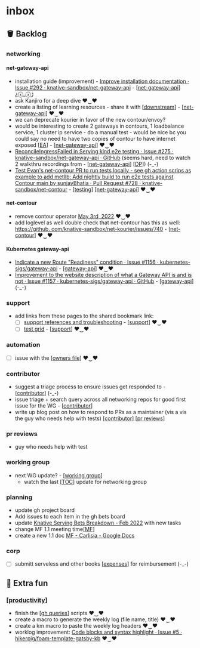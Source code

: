 # inbox

## 🪣 Backlog


### networking
#### net-gateway-api
- installation guide (improvement) - [Improve installation documentation · Issue #292 · knative-sandbox/net-gateway-api](https://github.com/knative-sandbox/net-gateway-api/issues/292) - [[net-gateway-api]] ¿ⓧ_ⓧﮌ
- ask Kanjiro for a deep dive ♥‿♥
- create a listing of learning resources - share it with [[downstream]] - [[net-gateway-api]] ♥‿♥
- we can deprecate kourier in favor of the new contour/envoy?
- would be interesting to create 2 gateways in contours, 1 loadbalance service, 1 cluster ip service - do a manual test - would be nice bc you could say no need to have two copies of contour to have internet exposed [[EA]] - [[net-gateway-api]] ♥‿♥
- [ReconcileIngressFailed in Serving kind e2e testing · Issue #275 · knative-sandbox/net-gateway-api · GitHub](https://github.com/knative-sandbox/net-gateway-api/issues/275) (seems hard, need to watch 2 walkthru recordings from - [[net-gateway-api]] [[DP]]) (-_-)
- [Test Evan's net-contour PR to run tests locally - see gh action scrips as example to add metllb: Add nightly build to run e2e tests against Contour main by sunjayBhatia · Pull Request #728 · knative-sandbox/net-contour](https://github.com/knative-sandbox/net-contour/pull/728/files) - [[testing]] [[net-gateway-api]] ♥‿♥

#### net-contour
- remove contour operator [May 3rd, 2022](https://www.amplenote.com/notes/5ec5a698-cb15-11ec-8957-a6b52dd98539) ♥‿♥
- add loglevel as well double check that net-contour has this as well: [https://github. com/knative-sandbox/net-kourier/issues/740](https://github.com/knative-sandbox/net-kourier/issues/740) - [[net-contour]] ♥‿♥

#### Kubernetes gateway-api
- [Indicate a new Route "Readiness" condition · Issue #1156 · kubernetes-sigs/gateway-api](https://github.com/kubernetes-sigs/gateway-api/issues/1156) - [[gateway-api]] ♥‿♥
- [Improvement to the website description of what a Gateway API is and is not · Issue #1157 · kubernetes-sigs/gateway-api · GitHub](https://github.com/kubernetes-sigs/gateway-api/issues/1157) - [[gateway-api]] (-_-)

### support
- add links from these pages to the shared bookmark link:
  - [ ] [support references and troubleshooting](https://www.amplenote.com/notes/ad25a434-8ff9-11ec-a4cd-0ac1ffe50cf3?tag=support) - [[support]]
 ♥‿♥
  - [ ] [test grid](https://www.amplenote.com/notes/d2bc5198-8fae-11ec-927c-0ac1ffe50cf3?tag=support) - [[support]]
♥‿♥

### automation
- [ ] issue with the [[owners file]] ♥‿♥

### contributor
- suggest a triage process to ensure issues get responded to - [[contributor]] (-_-)
- issue triage + search query across all networking repos for good first issue for the WG - [[contributor]]
- write up blog post on how to respond to PRs as a maintainer (vis a vis the guy who needs help with tests) [[contributor]] [[pr reviews]]

### pr reviews
- guy who needs help with test


### working group
- next WG update? - [[working group]]
  - watch the last [[TOC]] update for networking group

### planning
- update gh project board
- Add issues to each item in the gh bets board
- update [Knative Serving Bets Breakdown - Feb 2022](https://github.com/orgs/vmware-tanzu/projects/37/views/1) with new tasks
- change MF 1.1 meeting time[[MF]]
- create a new 1.1 doc [MF - Carlisia - Google Docs](https://docs.google.com/document/d/1CUtNJEQB5ncyQPwzSvRnkEoHnj0YXHv31k6ccr425ZE/edit#heading=h.f3rr838kod4r)

### corp
- [ ] submitt serveless and other books [[expenses]] for reimbursement (-_-)

## 💃 Extra fun
### [[productivity]]
- finish the [[gh queries]] scripts ♥‿♥
- create a macro to generate the weekly log (file name, title) ♥‿♥
- create a km macro to paste the weekly log headers ♥‿♥
- worklog improvement: [Code blocks and syntax highlight · Issue #5 · hikerpig/foam-template-gatsby-kb](https://github.com/hikerpig/foam-template-gatsby-kb/issues/5) ♥‿♥


[//begin]: # "Autogenerated link references for markdown compatibility"
[net-gateway-api]: ../knative/net-gateway-api.md "net-gateway-api"
[downstream]: ../oss/downstream.md "downstream"
[EA]: ../collaborators/EA.md "EA"
[DP]: ../collaborators/DP.md "DP"
[testing]: ../oss/testing.md "testing"
[net-contour]: ../knative/net-contour.md "net-contour"
[gateway-api]: ../kubernetes/gateway-api.md "gateway-api"
[support]: ../knative/support.md "support"
[networking]: ../knative/networking.md "networking"
[serving]: ../knative/serving.md "serving"
[owners file]: <../notebook/owners file.md> "owners file"
[contributor]: ../oss/contributor.md "contributor"
[pr reviews]: <../oss/pr reviews.md> "pr reviews"
[working group]: <../oss/working group.md> "working group"
[TOC]: ../oss/TOC.md "TOC"
[MF]: ../collaborators/MF.md "MF"
[expenses]: ../corp/expenses.md "expenses"
[productivity]: productivity.md "productivity"
[gh queries]: <../notebook/gh queries.md> "gh queries"
[//end]: # "Autogenerated link references"